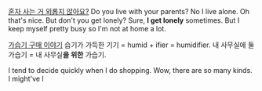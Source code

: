 [혼자 사는 거 외롭지 않아요?](https://www.youtube.com/watch?v=LMFrfj2zB14&list=PLEzsBdrpZXC9z2oRZDbxf4sEoO6mlxCTL)
Do you live with your parents?
No I live alone.
Oh that's nice. But don't you get lonely?
Sure, **I get lonely** sometimes.
But I keep myself pretty busy so I'm not at home a lot.

[가습기 구매 이야기](https://www.youtube.com/watch?v=9ERpzfGX-W8&list=PLEzsBdrpZXC9z2oRZDbxf4sEoO6mlxCTL&index=2)
습기가 가득한 기기 = humid + ifier = humidifier.
내 사무실에 둘 가습기 = 내 사무실**을 위한** 가습기.

I tend to decide quickly when I do shopping.
Wow, there are so many kinds.
I might've l